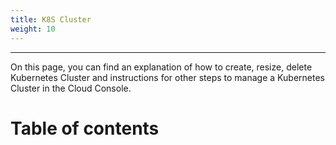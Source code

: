 ```yaml
---
title: K8S Cluster
weight: 10
---
```

___
On this page, you can find an explanation of how to create, resize, delete Kubernetes Cluster and instructions for other steps to manage a Kubernetes Cluster in the Cloud Console.

# Table of contents